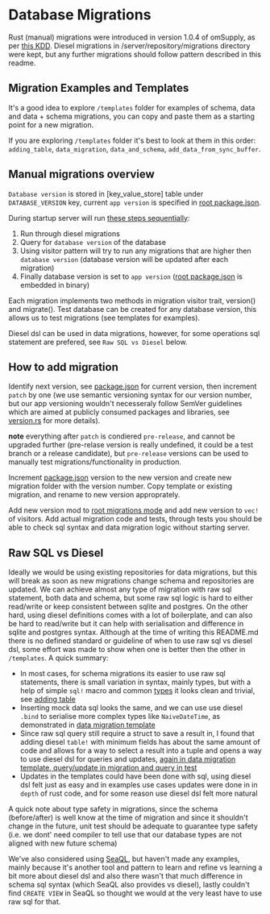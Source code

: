 # Database Migrations

Rust (manual) migrations were introduced in version 1.0.4 of omSupply, as per [this KDD](../../../../decisions/migrations.md). Diesel migrations in /server/repository/migrations directory were kept, but any further migrations should follow pattern described in this readme.

## Migration Examples and Templates

It's a good idea to explore `/templates` folder for examples of schema, data and data + schema migrations, you can copy and paste them as a starting point for a new migration.

If you are exploring `/templates` folder it's best to look at them in this order: `adding_table`, `data_migration`, `data_and_schema`, `add_data_from_sync_buffer`.

## Manual migrations overview

`Database version` is stored in [key_value_store] table under `DATABASE_VERSION` key, current `app version` is specified in [root package.json](../../../../package.json). 

During startup server will run [these steps sequentially](mod.rs):

1. Run through diesel migrations
2. Query for `database version` of the database
3. Using visitor pattern will try to run any migrations that are higher then `database version` (database version will be updated after each migration)
4. Finally database version is set to `app version` ([root package.json](../../../../package.json) is embedded in binary)

Each migration implements two methods in migration visitor trait, version() and migrate(). Test database can be created for any database version, this allows us to test migrations (see templates for examples).

Diesel dsl can be used in data migrations, however, for some operations sql statement are prefered, see `Raw SQL vs Diesel` below.

## How to add migration

Identify next version, see [package.json](../../../../package.json) for current version, then increment `patch` by one (we use semantic versioning syntax for our version number, but our app versioning wouldn't necesseraly follow SemVer guidelines which are aimed at publicly consumed packages and libraries, see [version.rs](./version.rs) for more details).

**note** everything after `patch` is condiered `pre-release`, and cannot be upgraded further (pre-relase version is really undefined, it could be a test branch or a release candidate), but `pre-release` versions can be used to manually test migrations/functionality in production.

Increment [package.json](../../../../package.json) version to the new version and create new migration folder with the version number. Copy template or existing migration, and rename to new version approprately. 

Add new version mod to [root migrations mode](mod.rs) and add new version to `vec!` of visitors. Add actual migration code and tests, through tests you should be able to check sql syntax and data migration logic without starting server.

## Raw SQL vs Diesel

Ideally we would be using existing repositories for data migrations, but this will break as soon as new migrations change schema and repositories are updated. We can achieve almost any type of migration with raw sql statement, both data and schema, but some raw sql logic is hard to either read/write or keep consistent between sqlite and postgres. On the other hard, using diesel definitions comes with a lot of boilerplate, and can also be hard to read/write but it can help with serialisation and difference in sqlite and postgres syntax. Although at the time of writing this README.md there is no defined standard or guideline of when to use raw sql vs diesel dsl, some effort was made to show when one is better then the other in `/templates`. A quick summary:
* In most cases, for schema migrations its easier to use raw sql statements, there is small variation in syntax, mainly types, but with a help of simple `sql!` macro and common [types](types.rs) it looks clean and trivial, see [adding table](templates/adding_table/mod.rs)
* Inserting mock data sql looks the same, and we can use use diesel `.bind` to serialise more complex types like `NaiveDateTime`, as demonstrated in [data migration template](templates/data_migrations/mod.rs)
* Since raw sql query still require a struct to save a result in, I found that adding diesel `table!` with minimum fields has about the same amount of code and allows for a way to select a result into a tuple and opens a way to use diesel dsl for queries and updates, [again in data migration template, query/update in migration and query in test](templates/data_migrations/mod.rs)
* Updates in the templates could have been done with sql, using diesel dsl felt just as easy and in examples use cases updates were done in in `depth` of rust code, and for some reason use diesel dsl felt more natural

A quick note about type safety in migrations, since the schema (before/after) is well know at the time of migration and since it shouldn't change in the future, unit test should be adequate to guarantee type safety (i.e. we dont' need compiler to tell use that our database types are not aligned with new future schema)

We've also considered using [SeaQL](https://github.com/SeaQL/sea-query), but haven't made any examples, mainly because it's another tool and pattern to learn and refine vs learning a bit more about diesel dsl and also there wasn't that much difference in schema sql syntax (which SeaQL also provides vs diesel), lastly couldn't find `CREATE VIEW` in SeaQL so thought we would at the very least have to use raw sql for that.

